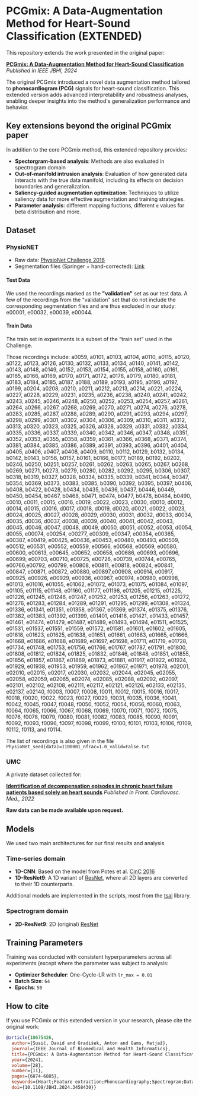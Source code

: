 # PCGmix: A Data-Augmentation Method for Heart-Sound Classification (EXTENDED)

This repository extends the work presented in the original paper:

**[PCGmix: A Data-Augmentation Method for Heart-Sound Classification](https://ieeexplore.ieee.org/document/10675426)**  
*Published in IEEE JBHI, 2024*

The original PCGmix introduced a novel data augmentation method tailored to **phonocardiogram (PCG)** signals for heart-sound classification. This extended version adds advanced interpretability and robustness analyses, enabling deeper insights into the method's generalization performance and behavior.

## Key extensions beyond the original PCGmix paper

In addition to the core PCGmix method, this extended repository provides:

- **Spectorgram-based analysis**: Methods are also evaluated in spectrogram domain
- **Out-of-manifold intrusion analysis**: Evaluation of how generated data interacts with the true data manifold, including its effects on decision boundaries and generalization.
- **Saliency-guided augmentation optimization**: Techniques to utilize saliency data for more effective augmentation and training strategies.
- **Parameter analysis**: different mapping fuctions, different `α` values for beta distribution and more.

## Dataset

### PhysioNET

- Raw data: [PhysioNet Challenge 2016](https://archive.physionet.org/pn3/challenge/2016/)
- Segmentation files (Springer + hand-corrected): [Link](https://physionet.org/content/challenge-2016/1.0.0/#files-panel)

#### Test Data

We used the recordings marked as the **"validation"** set as our test data. A few of the recordings from the "validation" set that do not include the corresponding segmentation files and are thus excluded in our study: e00001, e00032, e00039, e00044.

#### Train Data

The train set in experiments is a subset of the “train set” used in the Challenge. 

Those recordings include: a0059, a0101, a0103, a0104, a0110, a0115, a0120, a0122, a0123, a0126, a0130, a0132, a0133, a0134, a0140, a0141, a0142, a0143, a0148, a0149, a0152, a0153, a0154, a0155, a0158, a0160, a0161, a0165, a0166, a0169, a0170, a0171, a0172, a0178, a0179, a0180, a0181, a0183, a0184, a0185, a0187, a0188, a0189, a0193, a0195, a0196, a0197, a0199, a0204, a0208, a0210, a0211, a0212, a0213, a0214, a0221, a0224, a0227, a0228, a0229, a0231, a0235, a0236, a0238, a0240, a0241, a0242, a0243, a0245, a0246, a0248, a0250, a0252, a0253, a0254, a0257, a0261, a0264, a0266, a0267, a0268, a0269, a0270, a0271, a0274, a0276, a0278, a0283, a0285, a0287, a0288, a0289, a0290, a0291, a0293, a0294, a0297, a0298, a0299, a0301, a0302, a0304, a0306, a0309, a0310, a0311, a0312, a0313, a0320, a0323, a0325, a0326, a0328, a0329, a0331, a0332, a0334, a0335, a0336, a0337, a0339, a0340, a0342, a0346, a0347, a0348, a0351, a0352, a0353, a0355, a0358, a0359, a0361, a0366, a0368, a0371, a0374, a0381, a0384, a0385, a0386, a0389, a0391, a0393, a0396, a0401, a0404, a0405, a0406, a0407, a0408, a0409, b0110, b0112, b0129, b0132, b0134, b0142, b0143, b0156, b0157, b0161, b0166, b0177, b0189, b0192, b0202, b0246, b0250, b0251, b0257, b0261, b0262, b0263, b0265, b0267, b0268, b0269, b0271, b0273, b0279, b0280, b0282, b0292, b0295, b0306, b0307, b0318, b0319, b0327, b0328, b0334, b0335, b0339, b0341, b0344, b0347, b0354, b0369, b0373, b0383, b0385, b0390, b0392, b0395, b0397, b0406, b0408, b0422, b0428, b0434, b0435, b0436, b0437, b0446, b0449, b0450, b0454, b0467, b0468, b0471, b0474, b0477, b0478, b0484, b0490, c0010, c0011, c0015, c0016, c0019, c0022, c0023, c0030, d0010, d0012, d0014, d0015, d0016, d0017, d0018, d0019, d0020, d0021, d0022, d0023, d0024, d0025, d0027, d0028, d0029, d0030, d0031, d0032, d0033, d0034, d0035, d0036, d0037, d0038, d0039, d0040, d0041, d0042, d0043, d0045, d0046, d0047, d0048, d0049, d0050, d0051, d0052, d0053, d0054, d0055, e00074, e00254, e00277, e00309, e00347, e00354, e00365, e00387, e00419, e00425, e00436, e00453, e00480, e00493, e00509, e00512,  e00531, e00552, e00559, e00566, e00568, e00569, e00580, e00600, e00613, e00645, e00652, e00658, e00686, e00693, e00696, e00699, e00703, e00710, e00725, e00726, e00739, e00744, e00765, e00766,e00792, e00799, e00808, e00811, e00818, e00824, e00841, e00847, e00871, e00872, e00880, e00897,e00908, e00914, e00917, e00925, e00926, e00929, e00936, e00967, e00974, e00980, e00998, e01013, e01016, e01055, e01062, e01072, e01073, e01075, e01084, e01097, e01105, e01115, e01148, e01160,
e01177, e01198, e01205, e01215, e01225, e01226, e01245, e01246, e01247, e01252, e01253, e01256, e01263, e01272, e01276, e01283, e01284, e01289, e01291, e01295, e01299, e01308, e01324, e01336, e01341, e01351, e01358, e01367, e01369, e01374, e01375, e01376, e01382, e01383, e01392, e01399, e01401, e01416, e01421, e01433, e01457, e01461, e01474, e01479, e01487, e01489, e01493, e01494, e01511, e01525, e01531, e01537, e01551, e01559, e01572, e01581, e01601, e01602, e01605, e01618, e01623, e01625, e01638, e01651, e01661, e01663, e01665, e01666, e01668, e01686, e01688, e01689, e01697, e01698, e01711, e01719, e01728, e01734, e01748, e01753, e01756, e01766, e01767, e01787, e01791, e01800, e01808, e01812, e01824, e01825, e01832, e01846, e01848, e01851, e01855, e01856,
e01857, e01867, e01869, e01873, e01881, e01917, e01922, e01924, e01929, e01938, e01953, e01959, e01962, e01967, e01971, e01978, e02001, e02010, e02015, e02017, e02030, e02032, e02044, e02045, e02055, e02058, e02059, e02065, e02074, e02085, e02088, e02092, e02097, e02101, e02102, e02108, e02111, e02117, e02121, e02126, e02133, e02135, e02137, e02140, f0003, f0007, f0008, f0011, f0012, f0015, f0016, f0017, f0018, f0020, f0022, f0023, f0027, f0029, f0031, f0035, f0036, f0041, f0042, f0045, f0047, f0048, f0050, f0052, f0054, f0056, f0060, f0063, f0064, f0065, f0066, f0067, f0068, f0069, f0070, f0071, f0072, f0075, f0076, f0078, f0079, f0080, f0081, f0082, f0083, f0085, f0090, f0091, f0092, f0093, f0096, f0097, f0098, f0099, f0100, f0101, f0103, f0106, f0109, f0112, f0113, and f0114.
  
The list of recordings is also given in the file `PhysioNet_seed(data)=1100001_nfrac=1.0_valid=False.txt`

### UMC

A private dataset collected for:

**[Identification of decompensation episodes in chronic heart failure patients based solely on heart sounds](https://www.frontiersin.org/articles/10.3389/fcvm.2022.1009821/full)**
*Published in Front. Cardiovasc. Med., 2022*

**Raw data can be made available upon request.**

## Models

We used two main architectures for our final results and analysis

### Time-series domain

- **1D-CNN**: Based on the model from Potes et al. [CinC 2016](https://doi.org/10.22489/CinC.2016.182-399)
- **1D-ResNet9**: A 1D variant of [ResNet](https://arxiv.org/abs/1512.03385), where all 2D layers are converted to their 1D counterparts.

Additional models are implemented in the scripts, most from the [tsai](https://github.com/timeseriesAI/tsai/tree/main/tsai/models) library.

### Spectrogram domain

- **2D-ResNet9**: 2D (original) [ResNet](https://arxiv.org/abs/1512.03385)

## Training Parameters

Training was conducted with consistent hyperparameters across all experiments (except where the parameter was subject to analysis:

- **Optimizer Scheduler**: One-Cycle-LR with `lr_max = 0.01`
- **Batch Size**: `64`
- **Epochs**: `50`

## How to cite

If you use PCGmix or this extended version in your research, please cite the original work:
```bibtex
@article{10675426,
  author={Susič, David and Gradišek, Anton and Gams, Matjaž},
  journal={IEEE Journal of Biomedical and Health Informatics}, 
  title={PCGmix: A Data-Augmentation Method for Heart-Sound Classification}, 
  year={2024},
  volume={28},
  number={11},
  pages={6874-6885},
  keywords={Heart;Feature extraction;Phonocardiography;Spectrogram;Data models;Heart beat;Data augmentation;Data augmentation;phonocardiogram;heart sounds;abnormal heart-sound detection;deep learning;neural networks;machine learning},
  doi={10.1109/JBHI.2024.3458430}}
```
